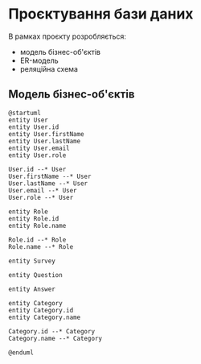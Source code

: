 # Проєктування бази даних

В рамках проєкту розробляється: 
- модель бізнес-об'єктів 
- ER-модель
- реляційна схема

## Модель бізнес-об'єктів

```plantuml
@startuml
entity User
entity User.id
entity User.firstName
entity User.lastName
entity User.email
entity User.role

User.id --* User
User.firstName --* User
User.lastName --* User
User.email --* User
User.role --* User

entity Role
entity Role.id
entity Role.name

Role.id --* Role
Role.name --* Role

entity Survey

entity Question

entity Answer

entity Category
entity Category.id
entity Category.name

Category.id --* Category
Category.name --* Category

@enduml
```
